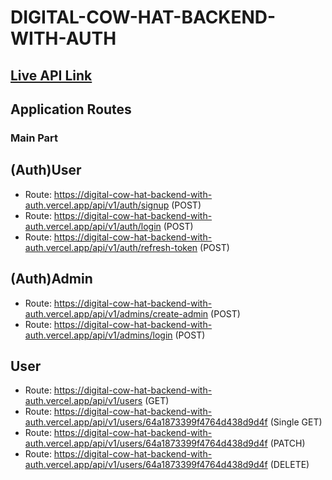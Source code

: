 # DIGITAL-COW-HAT-BACKEND-WITH-AUTH

## [Live API Link](https://digital-cow-hat-backend-with-auth.vercel.app)

## Application Routes

### Main Part

## (Auth)User

- Route: https://digital-cow-hat-backend-with-auth.vercel.app/api/v1/auth/signup (POST)
- Route: https://digital-cow-hat-backend-with-auth.vercel.app/api/v1/auth/login (POST)
- Route: https://digital-cow-hat-backend-with-auth.vercel.app/api/v1/auth/refresh-token (POST)

## (Auth)Admin

- Route: https://digital-cow-hat-backend-with-auth.vercel.app/api/v1/admins/create-admin (POST)
- Route: https://digital-cow-hat-backend-with-auth.vercel.app/api/v1/admins/login (POST)

## User

- Route: https://digital-cow-hat-backend-with-auth.vercel.app/api/v1/users (GET)
- Route: https://digital-cow-hat-backend-with-auth.vercel.app/api/v1/users/64a1873399f4764d438d9d4f (Single GET)
- Route: https://digital-cow-hat-backend-with-auth.vercel.app/api/v1/users/64a1873399f4764d438d9d4f (PATCH)
- Route: https://digital-cow-hat-backend-with-auth.vercel.app/api/v1/users/64a1873399f4764d438d9d4f (DELETE)
